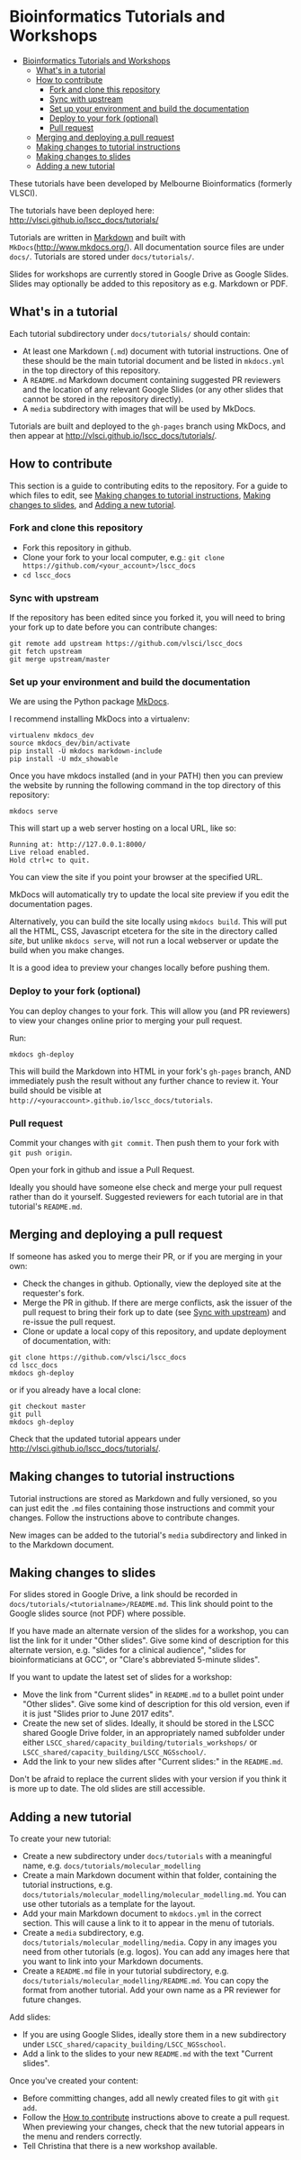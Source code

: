 

# Bioinformatics Tutorials and Workshops

<!-- TOC depthFrom:1 depthTo:6 withLinks:1 updateOnSave:1 orderedList:0 -->

- [Bioinformatics Tutorials and Workshops](#bioinformatics-tutorials-and-workshops)
	- [What's in a tutorial](#whats-in-a-tutorial)
	- [How to contribute](#how-to-contribute)
		- [Fork and clone this repository](#fork-and-clone-this-repository)
		- [Sync with upstream](#sync-with-upstream)
		- [Set up your environment and build the documentation](#set-up-your-environment-and-build-the-documentation)
		- [Deploy to your fork (optional)](#deploy-to-your-fork-optional)
		- [Pull request](#pull-request)
	- [Merging and deploying a pull request](#merging-and-deploying-a-pull-request)
	- [Making changes to tutorial instructions](#making-changes-to-tutorial-instructions)
	- [Making changes to slides](#making-changes-to-slides)
	- [Adding a new tutorial](#adding-a-new-tutorial)

<!-- /TOC -->

These tutorials have been developed by Melbourne Bioinformatics (formerly VLSCI).

The tutorials have been deployed here: http://vlsci.github.io/lscc_docs/tutorials/

Tutorials are written in [Markdown](http://en.wikipedia.org/wiki/Markdown) and built with `MkDocs`(http://www.mkdocs.org/).
All documentation source files are under `docs/`. Tutorials are stored under `docs/tutorials/`.

Slides for workshops are currently stored in Google Drive as Google Slides. Slides may optionally be added to this repository as e.g. Markdown or PDF.

## What's in a tutorial

Each tutorial subdirectory under `docs/tutorials/` should contain:

* At least one Markdown (`.md`) document with tutorial instructions. One of these should be the main tutorial document and be listed in `mkdocs.yml` in the top directory of this repository.
* A `README.md` Markdown document containing suggested PR reviewers and the location of any relevant Google Slides (or any other slides that cannot be stored in the repository directly).
* A `media` subdirectory with images that will be used by MkDocs.

Tutorials are built and deployed to the `gh-pages` branch using MkDocs, and then appear at http://vlsci.github.io/lscc_docs/tutorials/.

## How to contribute

This section is a guide to contributing edits to the repository. For a guide to which files to edit, see [Making changes to tutorial instructions](#making-changes-to-tutorial-instructions), [Making changes to slides](#making-changes-to-slides), and [Adding a new tutorial](#adding-a-new-tutorial).

### Fork and clone this repository

- Fork this repository in github.
- Clone your fork to your local computer, e.g.: `git clone https://github.com/<your_account>/lscc_docs`
- `cd lscc_docs`

### Sync with upstream

If the repository has been edited since you forked it, you will need to bring your fork up to date before you can contribute changes:

```
git remote add upstream https://github.com/vlsci/lscc_docs
git fetch upstream
git merge upstream/master
```

### Set up your environment and build the documentation

We are using the Python package [MkDocs](http://www.mkdocs.org/).

I recommend installing MkDocs into a virtualenv:

```
virtualenv mkdocs_dev
source mkdocs_dev/bin/activate
pip install -U mkdocs markdown-include
pip install -U mdx_showable
```

Once you have mkdocs installed (and in your PATH) then you can preview the website by running the following command in the top directory of this repository:

```
mkdocs serve
```

This will start up a web server hosting on a local URL, like so:
```
Running at: http://127.0.0.1:8000/
Live reload enabled.
Hold ctrl+c to quit.
```

You can view the site if you point your browser at the specified URL.

MkDocs will automatically try to update the local site preview if you edit the documentation pages.

Alternatively, you can build the site locally using `mkdocs build`. This will put all the HTML, CSS, Javascript etcetera for the site in the directory called *site*, but unlike `mkdocs serve`, will not run a local webserver or update the build when you make changes.

It is a good idea to preview your changes locally before pushing them.

### Deploy to your fork (optional)

You can deploy changes to your fork. This will allow you (and PR reviewers) to
view your changes online prior to merging your pull request.

Run:

```
mkdocs gh-deploy
```

This will build the Markdown into HTML in your fork's `gh-pages` branch, AND immediately push the result without any further chance to review it. Your build should be
visible at `http://<youraccount>.github.io/lscc_docs/tutorials`.


### Pull request

Commit your changes with `git commit`. Then push them to your fork with `git push origin`.

Open your fork in github and issue a Pull Request.

Ideally you should have someone else check and merge your pull request rather than do it yourself. Suggested reviewers for each tutorial are in that tutorial's `README.md`.

## Merging and deploying a pull request

If someone has asked you to merge their PR, or if you are merging in your own:

* Check the changes in github. Optionally, view the deployed site at the requester's fork.
* Merge the PR in github. If there are merge conflicts, ask the issuer of the pull request to bring their fork up to date (see [Sync with upstream](#sync-with-upstream)) and re-issue the pull request.
* Clone or update a local copy of this repository, and update deployment of documentation, with:

```
git clone https://github.com/vlsci/lscc_docs
cd lscc_docs
mkdocs gh-deploy
```

or if you already have a local clone:

```
git checkout master
git pull
mkdocs gh-deploy
```

Check that the updated tutorial appears under http://vlsci.github.io/lscc_docs/tutorials/.

## Making changes to tutorial instructions

Tutorial instructions are stored as Markdown and fully versioned, so you can just edit the `.md` files containing those instructions and commit your changes. Follow the instructions above to contribute changes.

New images can be added to the tutorial's `media` subdirectory and linked in to the Markdown document.

## Making changes to slides

For slides stored in Google Drive, a link should be recorded in `docs/tutorials/<tutorialname>/README.md`. This link should point to the Google slides source (not PDF) where possible.

If you have made an alternate version of the slides for a workshop, you can list the link for it under "Other slides". Give some kind of description for this alternate version, e.g. "slides for a clinical audience", "slides for bioinformaticians at GCC", or "Clare's abbreviated 5-minute slides".

If you want to update the latest set of slides for a workshop:

* Move the link from "Current slides" in `README.md` to a bullet point under "Other slides". Give some kind of description for this old version, even if it is just "Slides prior to June 2017 edits".
* Create the new set of slides. Ideally, it should be stored in the LSCC shared Google Drive folder, in an appropriately named subfolder under either  `LSCC_shared/capacity_building/tutorials_workshops/` or `LSCC_shared/capacity_building/LSCC_NGSschool/`.
* Add the link to your new slides after "Current slides:" in the `README.md`.

Don't be afraid to replace the current slides with your version if you think it is more up to date. The old slides are still accessible.

## Adding a new tutorial

To create your new tutorial:

* Create a new subdirectory under `docs/tutorials` with a meaningful name, e.g. `docs/tutorials/molecular_modelling`
* Create a main Markdown document within that folder, containing the tutorial instructions, e.g. `docs/tutorials/molecular_modelling/molecular_modelling.md`. You can use other tutorials as a template for the layout.
* Add your main Markdown document to `mkdocs.yml` in the correct section. This will cause a link to it to appear in the menu of tutorials.
* Create a `media` subdirectory, e.g. `docs/tutorials/molecular_modelling/media`. Copy in any images you need from other tutorials (e.g. logos). You can add any images here that you want to link into your Markdown documents.
* Create a `README.md` file in your tutorial subdirectory, e.g. `docs/tutorials/molecular_modelling/README.md`. You can copy the format from another tutorial. Add your own name as a PR reviewer for future changes.

Add slides:

* If you are using Google Slides, ideally store them in a new subdirectory under `LSCC_shared/capacity_building/LSCC_NGSschool`.
* Add a link to the slides to your new `README.md` with the text "Current slides".

Once you've created your content:

* Before committing changes, add all newly created files to git with `git add`.
* Follow the [How to contribute](#how-to-contribute) instructions above to create a pull request. When previewing your changes, check that the new tutorial appears in the menu and renders correctly.
* Tell Christina that there is a new workshop available.
